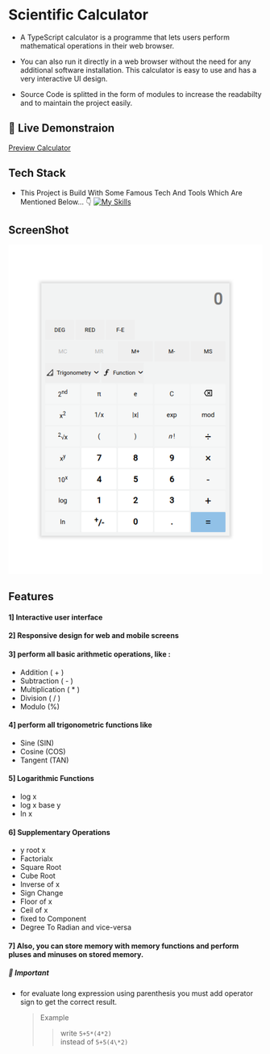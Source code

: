 # Scientific Calculator

- A TypeScript calculator is a programme that lets users perform mathematical operations in their web browser.

- You can also run it directly in a web browser without the need for any additional software installation. This calculator is easy to use and has a very interactive UI design.

- Source Code is splitted in the form of modules to increase the readabilty and to maintain the project easily.

## 🚀 Live Demonstraion

[Preview Calculator](https://jupinlathiya.github.io/Calculator/)

## Tech Stack

- This Project is Build With Some Famous Tech And Tools Which Are Mentioned Below... 👇
  [![My Skills](https://skillicons.dev/icons?i=js,ts,html,css,vscode,git,github)](https://skillicons.dev)

## ScreenShot

![Scientific Calculator](./images/ts-calculator.png)

## Features

#### 1] Interactive user interface

#### 2] Responsive design for web and mobile screens

#### 3] perform all basic arithmetic operations, like :

- Addition ( + )
- Subtraction ( - )
- Multiplication ( \* )
- Division ( / )
- Modulo (%)

#### 4] perform all trigonometric functions like

- Sine (SIN)
- Cosine (COS)
- Tangent (TAN)

#### 5] Logarithmic Functions

- log x
- log x base y
- ln x

#### 6] Supplementary Operations

- y root x
- Factorialx
- Square Root
- Cube Root
- Inverse of x
- Sign Change
- Floor of x
- Ceil of x
- fixed to Component
- Degree To Radian and vice-versa

#### 7] Also, you can store memory with memory functions and perform pluses and minuses on stored memory.

##### 🛑 Important

- for evaluate long expression using parenthesis you must add operator sign to get the correct result.
  > Example
  >
  > > write `5+5*(4*2)` \
  > > instead of `5+5(4\*2)`
